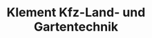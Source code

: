---
title: "Klement Kfz-Land- und Gartentechnik"
url: /geiersthal/klement-kfz-land-und-gartentechnik/
shop: Autowerkstatt
---